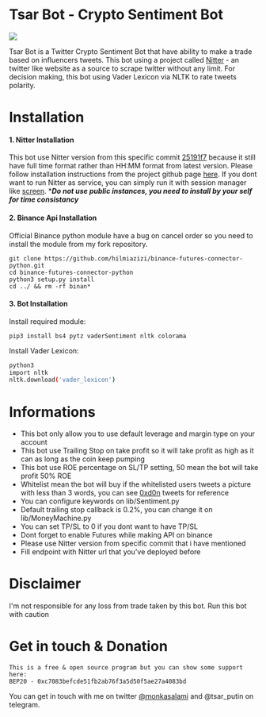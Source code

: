 # Tsar Bot - Crypto Sentiment Bot
![](https://i.ibb.co/3vfVwXs/asd.jpg)

Tsar Bot is a Twitter Crypto Sentiment Bot that have ability to make a trade based on influencers tweets. This bot using a project called [Nitter](https://github.com/zedeus/nitter "Nitter") - an twitter like website as a source to scrape twitter without any limit. For decision making, this bot using Vader Lexicon via NLTK to rate tweets polarity.

# Installation
#### 1. Nitter Installation
This bot use Nitter version from this specific commit [25191f7](https://github.com/zedeus/nitter/commit/25191f7c40efaa563d098092d04d6290affe28ba "25191f7")  because it still have full time format rather than HH:MM format from latest version. Please follow installation instructions from the project github page [here](https://github.com/zedeus/nitter "here"). If you dont want to run Nitter as service, you can simply run it with session manager like [screen](https://linuxize.com/post/how-to-use-linux-screen/ "screen").
****Do not use public instances, you need to install by your self for time consistancy***


#### 2. Binance Api Installation
Official Binance python module have a bug on cancel order so you need to install the module from my fork repository.


    git clone https://github.com/hilmiazizi/binance-futures-connector-python.git
    cd binance-futures-connector-python
    python3 setup.py install
    cd ../ && rm -rf binan*
    
#### 3. Bot Installation
Install required module:


    pip3 install bs4 pytz vaderSentiment nltk colorama

Install Vader Lexicon:
```bash
python3
import nltk
nltk.download('vader_lexicon')
```
# Informations
- This bot only allow you to use default leverage and margin type on your account
- This bot use Trailing Stop on take profit so it will take profit as high as it can as long as the coin keep pumping
- This bot use ROE percentage on SL/TP setting, 50 mean the bot will take profit 50% ROE
- Whitelist mean the bot will buy if the whitelisted users tweets a picture with less than 3 words, you can see [0xd0n](https://twitter.com/0xd0n/status/1483795095451324422 "0xd0n") tweets for reference
- You can configure keywords on lib/Sentiment.py
- Default trailing stop callback is 0.2%, you can change it on lib/MoneyMachine.py
- You can set TP/SL to 0 if you dont want to have TP/SL
- Dont forget to enable Futures while making API on binance
- Please use Nitter version from specific commit that i  have mentioned
- Fill endpoint with Nitter url that you've deployed before

# Disclaimer
I'm not responsible for any loss from trade taken by this bot. Run this bot with caution

# Get in touch & Donation


    This is a free & open source program but you can show some support here:
    BEP20 - 0xc7083befcde51fb2ab76f3a5d50f5ae27a4083bd
You can get in touch with me on twitter [@monkasalami](https://twitter.com/monkasalami "@monkasalami") and @tsar_putin on telegram.

